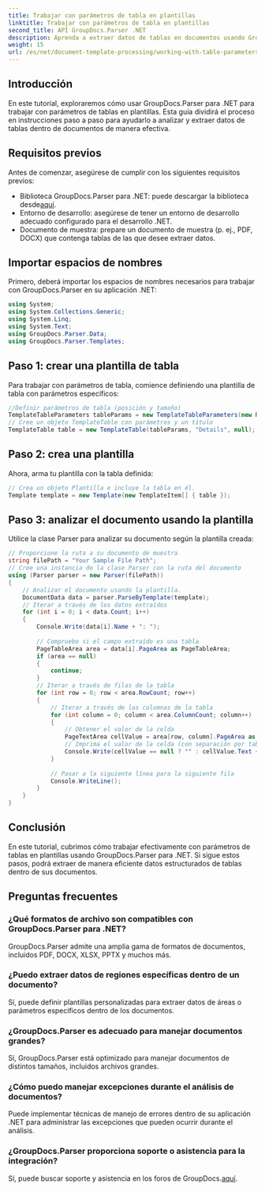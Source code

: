 ```yaml
---
title: Trabajar con parámetros de tabla en plantillas
linktitle: Trabajar con parámetros de tabla en plantillas
second_title: API GroupDocs.Parser .NET
description: Aprenda a extraer datos de tablas en documentos usando GroupDocs.Parser para .NET. Guía paso a paso para el uso de parámetros de tabla.
weight: 15
url: /es/net/document-template-processing/working-with-table-parameters-in-templates/
---
```

## Introducción
En este tutorial, exploraremos cómo usar GroupDocs.Parser para .NET para trabajar con parámetros de tablas en plantillas. Esta guía dividirá el proceso en instrucciones paso a paso para ayudarlo a analizar y extraer datos de tablas dentro de documentos de manera efectiva.
## Requisitos previos
Antes de comenzar, asegúrese de cumplir con los siguientes requisitos previos:
-  Biblioteca GroupDocs.Parser para .NET: puede descargar la biblioteca desde[aquí](https://releases.groupdocs.com/parser/net/).
- Entorno de desarrollo: asegúrese de tener un entorno de desarrollo adecuado configurado para el desarrollo .NET.
- Documento de muestra: prepare un documento de muestra (p. ej., PDF, DOCX) que contenga tablas de las que desee extraer datos.

## Importar espacios de nombres
Primero, deberá importar los espacios de nombres necesarios para trabajar con GroupDocs.Parser en su aplicación .NET:
```csharp
using System;
using System.Collections.Generic;
using System.Linq;
using System.Text;
using GroupDocs.Parser.Data;
using GroupDocs.Parser.Templates;
```
## Paso 1: crear una plantilla de tabla
Para trabajar con parámetros de tabla, comience definiendo una plantilla de tabla con parámetros específicos:
```csharp
//Definir parámetros de tabla (posición y tamaño)
TemplateTableParameters tableParams = new TemplateTableParameters(new Rectangle(new Point(35, 320), new Size(530, 55)), null);
// Cree un objeto TemplateTable con parámetros y un título
TemplateTable table = new TemplateTable(tableParams, "Details", null);
```
## Paso 2: crea una plantilla
Ahora, arma tu plantilla con la tabla definida:
```csharp
// Crea un objeto Plantilla e incluye la tabla en él.
Template template = new Template(new TemplateItem[] { table });
```
## Paso 3: analizar el documento usando la plantilla
Utilice la clase Parser para analizar su documento según la plantilla creada:
```csharp
// Proporcione la ruta a su documento de muestra
string filePath = "Your Sample File Path";
// Cree una instancia de la clase Parser con la ruta del documento
using (Parser parser = new Parser(filePath))
{
    // Analizar el documento usando la plantilla.
    DocumentData data = parser.ParseByTemplate(template);
    // Iterar a través de los datos extraídos
    for (int i = 0; i < data.Count; i++)
    {
        Console.Write(data[i].Name + ": ");
        
        // Compruebe si el campo extraído es una tabla
        PageTableArea area = data[i].PageArea as PageTableArea;
        if (area == null)
        {
            continue;
        }
        // Iterar a través de filas de la tabla
        for (int row = 0; row < area.RowCount; row++)
        {
            // Iterar a través de las columnas de la tabla
            for (int column = 0; column < area.ColumnCount; column++)
            {
                // Obtener el valor de la celda
                PageTextArea cellValue = area[row, column].PageArea as PageTextArea;
                // Imprima el valor de la celda (con separación por tabulaciones)
                Console.Write(cellValue == null ? "" : cellValue.Text + "\t");
            }
            
            // Pasar a la siguiente línea para la siguiente fila
            Console.WriteLine();
        }
    }
}
```

## Conclusión
En este tutorial, cubrimos cómo trabajar efectivamente con parámetros de tablas en plantillas usando GroupDocs.Parser para .NET. Si sigue estos pasos, podrá extraer de manera eficiente datos estructurados de tablas dentro de sus documentos.

## Preguntas frecuentes
### ¿Qué formatos de archivo son compatibles con GroupDocs.Parser para .NET?
GroupDocs.Parser admite una amplia gama de formatos de documentos, incluidos PDF, DOCX, XLSX, PPTX y muchos más.
### ¿Puedo extraer datos de regiones específicas dentro de un documento?
Sí, puede definir plantillas personalizadas para extraer datos de áreas o parámetros específicos dentro de los documentos.
### ¿GroupDocs.Parser es adecuado para manejar documentos grandes?
Sí, GroupDocs.Parser está optimizado para manejar documentos de distintos tamaños, incluidos archivos grandes.
### ¿Cómo puedo manejar excepciones durante el análisis de documentos?
Puede implementar técnicas de manejo de errores dentro de su aplicación .NET para administrar las excepciones que pueden ocurrir durante el análisis.
### ¿GroupDocs.Parser proporciona soporte o asistencia para la integración?
 Sí, puede buscar soporte y asistencia en los foros de GroupDocs.[aquí](https://forum.groupdocs.com/c/parser/17).